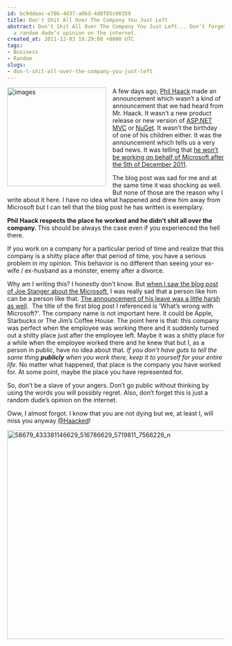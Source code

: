 ```yaml
---
id: bc9ddeac-e786-4d37-a06d-4d0f85c00359
title: Don't Shit All Over The Company You Just Left
abstract: Don't Shit All Over The Company You Just Left... Don’t forget this is just
  a random dude’s opinion on the internet.
created_at: 2011-12-03 19:29:00 +0000 UTC
tags:
- Business
- Random
slugs:
- don-t-shit-all-over-the-company-you-just-left
---
```


<p><a href="https://www.tugberkugurlu.com/Content/images/Uploadedbyauthors/wlw/cf4619a3b962_13A62/images.jpg"><img style="background-image: none; margin: 0px 15px 10px 0px; padding-left: 0px; padding-right: 0px; display: inline; float: left; padding-top: 0px; border: 0px;" title="images" border="0" alt="images" align="left" src="https://www.tugberkugurlu.com/Content/images/Uploadedbyauthors/wlw/cf4619a3b962_13A62/images_thumb.jpg" width="229" height="229" /></a></p>
<p align="left">A few days ago, <a title="http://haacked.com" href="http://haacked.com" target="_blank">Phil Haack</a> made an announcement which wasn&rsquo;t a kind of announcement that we had heard from Mr. Haack. It wasn&rsquo;t a new product release or new version of <a title="http://asp.net/mvc" href="http://asp.net/mvc" target="_blank">ASP.NET MVC</a> or <a title="http://nuget.org" href="http://nuget.org" target="_blank">NuGet</a>. It wasn&rsquo;t the birthday of one of his children either. It was the announcement which tells us a very bad news. It was telling that <a title="http://haacked.com/archive/2011/11/28/departing-microsoft.aspx" href="http://haacked.com/archive/2011/11/28/departing-microsoft.aspx" target="_blank">he won&rsquo;t be working on behalf of Microsoft after the 5th of December 2011</a>.</p>
<p align="left">The blog post was sad for me and at the same time it was shocking as well. But none of those are the reason why I write about it here. I have no idea what happened and drew him away from Microsoft but I can tell that the blog post he has written is exemplary.</p>
<p align="left"><strong>Phil Haack respects the place he worked and he didn&rsquo;t shit all over the company. </strong>This should be always the case even if you experienced the hell there.</p>
<p align="left">If you work on a company for a particular period of time and realize that this company is a shitty place after that period of time, you have a serious problem in my opinion. This behavior is no different than seeing your ex-wife / ex-husband as a monster, enemy after a divorce.</p>
<p align="left">Why am I writing this? I honestly don&rsquo;t know. But <a title="http://www.misfitgeek.com/2011/09/whats-wrong-with-microsoft/" href="http://www.misfitgeek.com/2011/09/whats-wrong-with-microsoft/" target="_blank">when I saw the blog post of Joe Stanger about the Microsoft</a>, I was really sad that a person like him can be a person like that. <a title="http://www.misfitgeek.com/2011/09/my-last-day-at-the-evil-empire-%E2%80%93-free-from-the-borg-collective/" href="http://www.misfitgeek.com/2011/09/my-last-day-at-the-evil-empire-%E2%80%93-free-from-the-borg-collective/" target="_blank">The announcement of his leave was a little harsh as well</a>.&nbsp; The title of the first blog post I referenced is 'What&rsquo;s wrong with Microsoft?'. The company name is not important here. It could be Apple, Starbucks or The Jim&rsquo;s Coffee House. The point here is that: this company was perfect when the employee was working there and it suddenly turned out a shitty place just after the employee left. Maybe it was a shitty place for a while when the employee worked there and he knew that but I, as a person in public, have no idea about that. <em>If you don&rsquo;t have guts to tell the same thing <strong>publicly</strong> when you work there, keep it to yourself for your entire life. </em>No matter what happened, that place is the company you have worked for. At some point, maybe the place you have represented for.</p>
<p align="left">So, don&rsquo;t be a slave of your angers. Don&rsquo;t go public without thinking by using the words you will possibly regret. Also, don&rsquo;t forget this is just a random dude&rsquo;s opinion on the internet.</p>
<p align="left">Oww, I almost forgot. I know that you are not dying but we, at least I, will miss you anyway <a title="http://twitter.com/Haacked" href="http://twitter.com/Haacked" target="_blank">@Haacked</a>!</p>
<p align="left"><a href="https://www.tugberkugurlu.com/Content/images/Uploadedbyauthors/wlw/cf4619a3b962_13A62/58679_433381146629_516786629_5719811_7566226_n.jpg"><img style="background-image: none; padding-left: 0px; padding-right: 0px; display: inline; padding-top: 0px; border: 0px;" title="58679_433381146629_516786629_5719811_7566226_n" border="0" alt="58679_433381146629_516786629_5719811_7566226_n" src="https://www.tugberkugurlu.com/Content/images/Uploadedbyauthors/wlw/cf4619a3b962_13A62/58679_433381146629_516786629_5719811_7566226_n_thumb.jpg" width="644" height="484" /></a></p>